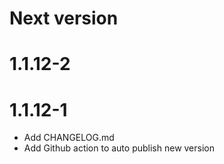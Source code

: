 # Next version

# 1.1.12-2

# 1.1.12-1

- Add CHANGELOG.md
- Add Github action to auto publish new version
